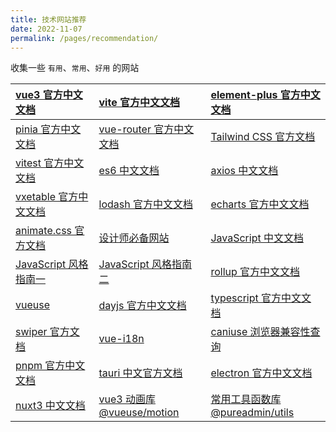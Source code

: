 ```yaml
---
title: 技术网站推荐
date: 2022-11-07
permalink: /pages/recommendation/
---
```


收集一些 `有用`、`常用`、`好用` 的网站

| [vue3 官方中文文档](https://cn.vuejs.org/)                         | [vite 官方中文文档](https://cn.vitejs.dev/)                   | [element-plus 官方中文文档](https://element-plus.org/zh-CN/)                   |
| :----------------------------------------------------------------- | :------------------------------------------------------------ | :----------------------------------------------------------------------------- |
| [pinia 官方中文文档](https://pinia.vuejs.org/zh/index.html)        | [vue-router 官方中文文档](https://router.vuejs.org/zh/)       | [Tailwind CSS 官方文档](https://tailwindcss.com/docs/installation)             |
| [vitest 官方中文文档](https://cn.vitest.dev/)                      | [es6 中文文档](https://es6.ruanyifeng.com/#docs/proxy)        | [axios 中文文档](https://www.axios-http.cn/)                                   |
| [vxetable 官方中文文档](https://vxetable.cn/#/table/start/install) | [lodash 官方中文文档](https://www.lodashjs.com/)              | [echarts 官方中文文档](https://echarts.apache.org/zh/index.html)               |
| [animate.css 官方文档](https://animate.style/)                     | [设计师必备网站](https://www.meigong8.com/)                   | [JavaScript 中文文档](https://developer.mozilla.org/zh-CN/docs/Web/JavaScript) |
| [JavaScript 风格指南一](https://github.com/airbnb/javascript)      | [JavaScript 风格指南二](https://github.com/airbnb/javascript) | [rollup 官方中文文档](https://cn.rollupjs.org/)                                |
| [vueuse](https://vueuse.org/)                                      | [dayjs 官方中文文档](https://dayjs.gitee.io/zh-CN/)           | [typescript 官方中文文档](https://www.tslang.cn/docs/home.html)                |
| [swiper 官方文档](https://swiperjs.com/demos#default)              | [vue-i18n](https://vue-i18n.intlify.dev/)                     | [caniuse 浏览器兼容性查询](https://caniuse.com/)                               |
| [pnpm 官方中文文档](https://pnpm.io/zh/)                           | [tauri 中文官方文档](https://tauri.app/zh/)                   | [electron 官方中文文档](https://www.electronjs.org/zh/docs/latest)             |
| [nuxt3 中文文档](https://nuxt.com.cn/)                             | [vue3 动画库 @vueuse/motion](https://motion.vueuse.org/)      | [常用工具函数库 @pureadmin/utils](https://pure-admin-utils.netlify.app/)       |
